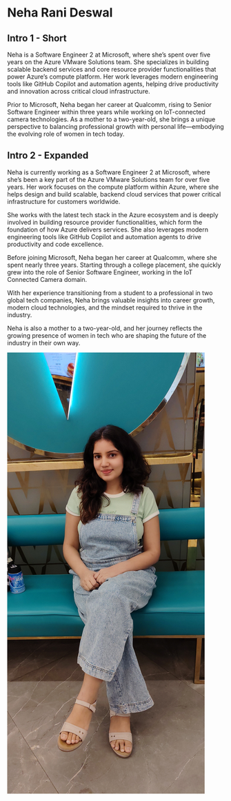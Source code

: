 # Neha Rani Deswal

## Intro 1 - Short

Neha is a Software Engineer 2 at Microsoft, where she’s spent over five years on the Azure VMware Solutions team. She specializes in building scalable backend services and core resource provider functionalities that power Azure’s compute platform. Her work leverages modern engineering tools like GitHub Copilot and automation agents, helping drive productivity and innovation across critical cloud infrastructure.

Prior to Microsoft, Neha began her career at Qualcomm, rising to Senior Software Engineer within three years while working on IoT-connected camera technologies. As a mother to a two-year-old, she brings a unique perspective to balancing professional growth with personal life—embodying the evolving role of women in tech today.

## Intro 2 - Expanded

Neha is currently working as a Software Engineer 2 at Microsoft, where she’s been a key part of the Azure VMware Solutions team for over five years. Her work focuses on the compute platform within Azure, where she helps design and build scalable, backend cloud services that power critical infrastructure for customers worldwide.

She works with the latest tech stack in the Azure ecosystem and is deeply involved in building resource provider functionalities, which form the foundation of how Azure delivers services. She also leverages modern engineering tools like GitHub Copilot and automation agents to drive productivity and code excellence.

Before joining Microsoft, Neha began her career at Qualcomm, where she spent nearly three years. Starting through a college placement, she quickly grew into the role of Senior Software Engineer, working in the IoT Connected Camera domain.

With her experience transitioning from a student to a professional in two global tech companies, Neha brings valuable insights into career growth, modern cloud technologies, and the mindset required to thrive in the industry.

Neha is also a mother to a two-year-old, and her journey reflects the growing presence of women in tech who are shaping the future of the industry in their own way.

![Neha Rani Deswal](../media/neha-rani-deswal.jpg)
